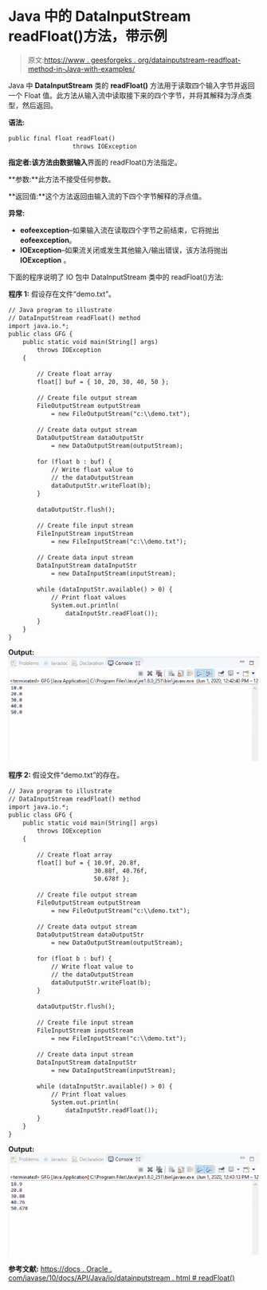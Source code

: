 # Java 中的 DataInputStream readFloat()方法，带示例

> 原文:[https://www . geesforgeks . org/datainputstream-readfloat-method-in-Java-with-examples/](https://www.geeksforgeeks.org/datainputstream-readfloat-method-in-java-with-examples/)

Java 中 **DataInputStream** 类的 **readFloat()** 方法用于读取四个输入字节并返回一个 Float 值。此方法从输入流中读取接下来的四个字节，并将其解释为浮点类型，然后返回。

**语法:**

```
public final float readFloat()
                  throws IOException

```

**指定者:**该方法由**数据输入**界面的 readFloat()方法指定。

**参数:**此方法不接受任何参数。

**返回值:**这个方法返回由输入流的下四个字节解释的浮点值。

**异常:**

*   **eofeexception**–如果输入流在读取四个字节之前结束，它将抛出**eofeexception**。
*   **IOException**–如果流关闭或发生其他输入/输出错误，该方法将抛出 **IOException** 。

下面的程序说明了 IO 包中 DataInputStream 类中的 readFloat()方法:

**程序 1:** 假设存在文件“demo.txt”。

```
// Java program to illustrate
// DataInputStream readFloat() method
import java.io.*;
public class GFG {
    public static void main(String[] args)
        throws IOException
    {

        // Create float array
        float[] buf = { 10, 20, 30, 40, 50 };

        // Create file output stream
        FileOutputStream outputStream
            = new FileOutputStream("c:\\demo.txt");

        // Create data output stream
        DataOutputStream dataOutputStr
            = new DataOutputStream(outputStream);

        for (float b : buf) {
            // Write float value to
            // the dataOutputStream
            dataOutputStr.writeFloat(b);
        }

        dataOutputStr.flush();

        // Create file input stream
        FileInputStream inputStream
            = new FileInputStream("c:\\demo.txt");

        // Create data input stream
        DataInputStream dataInputStr
            = new DataInputStream(inputStream);

        while (dataInputStr.available() > 0) {
            // Print float values
            System.out.println(
                dataInputStr.readFloat());
        }
    }
}
```

**Output:**[![](img/a933b626c20a7bd54c4899d5d1462466.png)](https://media.geeksforgeeks.org/wp-content/uploads/20200601125308/data_double-1.png)

**程序 2:** 假设文件“demo.txt”的存在。

```
// Java program to illustrate
// DataInputStream readFloat() method
import java.io.*;
public class GFG {
    public static void main(String[] args)
        throws IOException
    {

        // Create float array
        float[] buf = { 10.9f, 20.8f,
                        30.88f, 40.76f,
                        50.678f };

        // Create file output stream
        FileOutputStream outputStream
            = new FileOutputStream("c:\\demo.txt");

        // Create data output stream
        DataOutputStream dataOutputStr
            = new DataOutputStream(outputStream);

        for (float b : buf) {
            // Write float value to
            // the dataOutputStream
            dataOutputStr.writeFloat(b);
        }

        dataOutputStr.flush();

        // Create file input stream
        FileInputStream inputStream
            = new FileInputStream("c:\\demo.txt");

        // Create data input stream
        DataInputStream dataInputStr
            = new DataInputStream(inputStream);

        while (dataInputStr.available() > 0) {
            // Print float values
            System.out.println(
                dataInputStr.readFloat());
        }
    }
}
```

**Output:**[![](img/565f87db08fa05999ddf7b01c37008ad.png)](https://media.geeksforgeeks.org/wp-content/uploads/20200601125334/data_double-2.png)

**参考文献:**
[https://docs . Oracle . com/javase/10/docs/API/Java/io/datainputstream . html # readFloat()](https://docs.oracle.com/javase/10/docs/api/java/io/DataInputStream.html#readFloat())